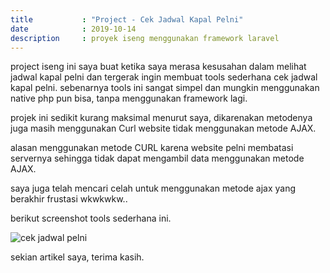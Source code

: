 ```yaml
---
title           : "Project - Cek Jadwal Kapal Pelni"
date            : 2019-10-14
description     : proyek iseng menggunakan framework laravel
---
```


project iseng ini saya buat ketika saya merasa kesusahan dalam melihat jadwal kapal pelni dan tergerak ingin membuat tools sederhana cek jadwal kapal pelni. sebenarnya tools ini sangat simpel dan mungkin menggunakan native php pun bisa, tanpa menggunakan framework lagi.

projek ini sedikit kurang maksimal menurut saya, dikarenakan metodenya juga masih menggunakan Curl website tidak menggunakan metode AJAX.

alasan menggunakan metode CURL karena website pelni membatasi servernya sehingga tidak dapat mengambil data menggunakan metode AJAX.

saya juga telah mencari celah untuk menggunakan metode ajax yang berakhir frustasi wkwkwkw..

berikut screenshot tools sederhana ini.

![cek jadwal pelni](https://zulfkr.my.id/assets/post/cek-jadwal-pelni-2.png)

sekian artikel saya,
terima kasih.
